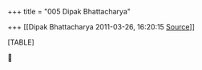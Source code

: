 +++
title = "005 Dipak Bhattacharya"

+++
[[Dipak Bhattacharya	2011-03-26, 16:20:15 [Source](https://groups.google.com/g/bvparishat/c/f-EhfVmk0Ws)]]



[TABLE]



